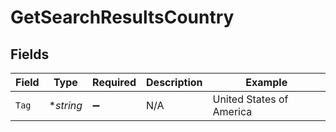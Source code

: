 # GetSearchResultsCountry


## Fields

| Field                    | Type                     | Required                 | Description              | Example                  |
| ------------------------ | ------------------------ | ------------------------ | ------------------------ | ------------------------ |
| `Tag`                    | **string*                | :heavy_minus_sign:       | N/A                      | United States of America |